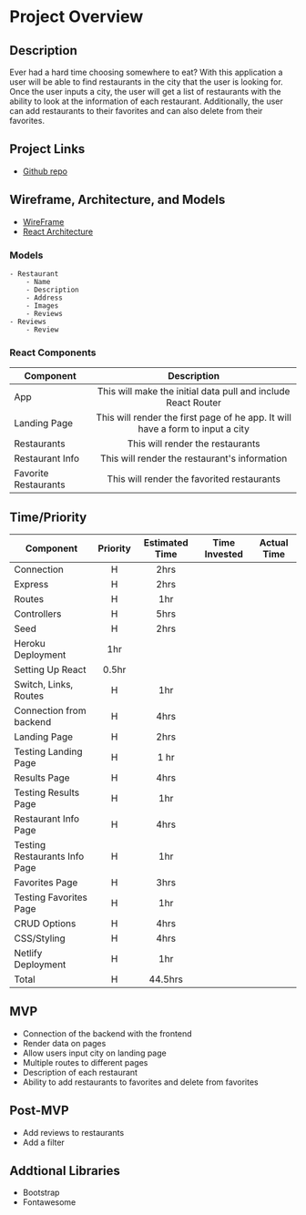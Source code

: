 # Project Overview

## Description
Ever had a hard time choosing somewhere to eat? With this application a user will be able to find restaurants in the city that the user is looking for. Once the user inputs a city, the user will get a list of restaurants with the ability to look at the information of each restaurant. Additionally, the user can add restaurants to their favorites and can also delete from their favorites.

## Project Links

- [Github repo](https://github.com/pascuas/project4-foodie)

## Wireframe, Architecture, and Models
- [WireFrame](https://res.cloudinary.com/drxoihdbb/image/upload/v1588951176/Pictures/IMG_1358_bdjxrr_mby1q5.jpg)
- [React Architecture](https://docs.google.com/document/d/1rOb5WokU1RTJ0gcR09SP7fa5Kovn0YWyMuZAL1Nph8Y/edit)

### Models
    - Restaurant
        - Name
        - Description
        - Address
        - Images
        - Reviews
    - Reviews
        - Review
  
 ### React Components
| Component | Description | 
| --- | :---: |  
| App | This will make the initial data pull and include React Router| 
| Landing Page | This will render the first page of he app. It will have a form to input a city | 
| Restaurants | This will render the restaurants | 
| Restaurant Info | This will render the restaurant's information |
| Favorite Restaurants | This will render the favorited restaurants |
  
## Time/Priority
| Component | Priority | Estimated Time | Time Invested | Actual Time |
| --- | :---: |  :---: | :---: | :---: |
| Connection | H | 2hrs | | |
| Express | H | 2hrs | | |
| Routes | H | 1hr | | |
| Controllers | H | 5hrs | | |
| Seed | H | 2hrs | | |
| Heroku Deployment | 1hr | | |
| Setting Up React | 0.5hr | | |
| Switch, Links, Routes | H | 1hr | | |
| Connection from backend | H | 4hrs | | |
| Landing Page | H | 2hrs | | |
| Testing Landing Page| H | 1 hr | | |
| Results Page | H | 4hrs | | |
| Testing Results Page | H | 1hr | | |
| Restaurant Info Page | H | 4hrs | | |
| Testing Restaurants Info Page | H | 1hr | | |
| Favorites Page | H | 3hrs | | |
| Testing Favorites Page | H | 1hr | | |
| CRUD Options | H | 4hrs | | |
| CSS/Styling | H | 4hrs | | |
| Netlify Deployment | H | 1hr | | |
| Total | H | 44.5hrs | | |

## MVP
- Connection of the backend with the frontend
- Render data on pages
- Allow users input city on landing page
- Multiple routes to different pages
- Description of each restaurant
- Ability to add restaurants to favorites and delete from favorites

## Post-MVP
- Add reviews to restaurants
- Add a filter

## Addtional Libraries
- Bootstrap
- Fontawesome
